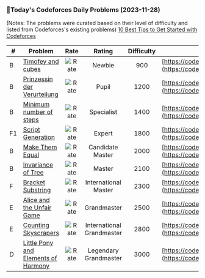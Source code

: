 ### 🌟Today's Codeforces Daily Problems (2023-11-28)
(Notes: The problems were curated based on their level of difficulty and listed from Codeforces's existing problems)
[10 Best Tips to Get Started with Codeforces](https://github.com/ika9810/Codeforces-Daily-Problems/blob/main/10%20Best%20Tips%20to%20Get%20Started%20with%20Codeforces.md)

| # | Problem | Rate| Rating | Difficulty | Contest |
|---| ----- | :--------: | :----------: | :----------: | ---------- |
|B|[Timofey and cubes](https://codeforces.com/contest/764/problem/B)|![Rate](https://img.shields.io/badge/Newbie-900-lightgrey)|Newbie|900|[https://codeforces.com/contest/764](https://codeforces.com/contest/764)|
|B|[Prinzessin der Verurteilung](https://codeforces.com/contest/1536/problem/B)|![Rate](https://img.shields.io/badge/Pupil-1200-brightgreen)|Pupil|1200|[https://codeforces.com/contest/1536](https://codeforces.com/contest/1536)|
|B|[Minimum number of steps](https://codeforces.com/contest/804/problem/B)|![Rate](https://img.shields.io/badge/Specialist-1400-9cf)|Specialist|1400|[https://codeforces.com/contest/804](https://codeforces.com/contest/804)|
|F1|[Script Generation](https://codeforces.com/contest/177/problem/F1)|![Rate](https://img.shields.io/badge/Expert-1800-blue)|Expert|1800|[https://codeforces.com/contest/177](https://codeforces.com/contest/177)|
|B|[Make Them Equal](https://codeforces.com/contest/1416/problem/B)|![Rate](https://img.shields.io/badge/Candidate%20Master-2000-blueviolet)|Candidate Master|2000|[https://codeforces.com/contest/1416](https://codeforces.com/contest/1416)|
|B|[Invariance of Tree](https://codeforces.com/contest/576/problem/B)|![Rate](https://img.shields.io/badge/Master-2100-orange)|Master|2100|[https://codeforces.com/contest/576](https://codeforces.com/contest/576)|
|F|[Bracket Substring](https://codeforces.com/contest/1015/problem/F)|![Rate](https://img.shields.io/badge/International%20Master-2300-orange)|International Master|2300|[https://codeforces.com/contest/1015](https://codeforces.com/contest/1015)|
|E|[Alice and the Unfair Game](https://codeforces.com/contest/1236/problem/E)|![Rate](https://img.shields.io/badge/Grandmaster-2500-red)|Grandmaster|2500|[https://codeforces.com/contest/1236](https://codeforces.com/contest/1236)|
|E|[Counting Skyscrapers](https://codeforces.com/contest/335/problem/E)|![Rate](https://img.shields.io/badge/International%20Grandmaster-2800-red)|International Grandmaster|2800|[https://codeforces.com/contest/335](https://codeforces.com/contest/335)|
|D|[Little Pony and Elements of Harmony](https://codeforces.com/contest/453/problem/D)|![Rate](https://img.shields.io/badge/Legendary%20Grandmaster-3000-red)|Legendary Grandmaster|3000|[https://codeforces.com/contest/453](https://codeforces.com/contest/453)|
